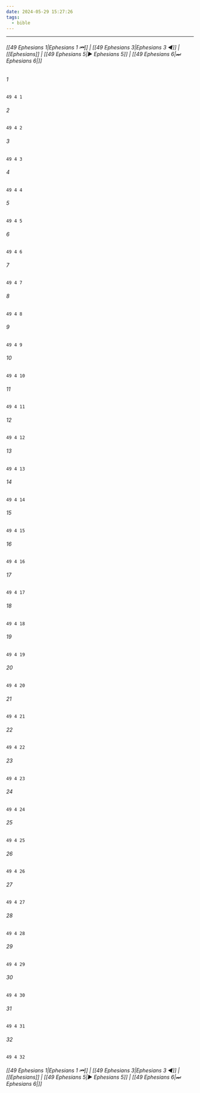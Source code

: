 ```yaml
---
date: 2024-05-29 15:27:26
tags:
  - bible
---
```

___

###### [[49 Ephesians 1|Ephesians 1 ⏮]] | [[49 Ephesians 3|Ephesians 3 ◀]] | [[Ephesians]] | [[49 Ephesians 5|▶ Ephesians 5]] | [[49 Ephesians 6|⏭ Ephesians 6|]]

###### 1
``` verse
49 4 1 
```
###### 2
``` verse
49 4 2 
```
###### 3
``` verse
49 4 3 
```
###### 4
``` verse
49 4 4 
```
###### 5
``` verse
49 4 5 
```
###### 6
``` verse
49 4 6 
```
###### 7
``` verse
49 4 7 
```
###### 8
``` verse
49 4 8 
```
###### 9
``` verse
49 4 9 
```
###### 10
``` verse
49 4 10 
```
###### 11
``` verse
49 4 11 
```
###### 12
``` verse
49 4 12 
```
###### 13
``` verse
49 4 13 
```
###### 14
``` verse
49 4 14 
```
###### 15
``` verse
49 4 15 
```
###### 16
``` verse
49 4 16 
```
###### 17
``` verse
49 4 17 
```
###### 18
``` verse
49 4 18 
```
###### 19
``` verse
49 4 19 
```
###### 20
``` verse
49 4 20 
```
###### 21
``` verse
49 4 21 
```
###### 22
``` verse
49 4 22 
```
###### 23
``` verse
49 4 23 
```
###### 24
``` verse
49 4 24 
```
###### 25
``` verse
49 4 25 
```
###### 26
``` verse
49 4 26 
```
###### 27
``` verse
49 4 27 
```
###### 28
``` verse
49 4 28 
```
###### 29
``` verse
49 4 29 
```
###### 30
``` verse
49 4 30 
```
###### 31
``` verse
49 4 31 
```
###### 32
``` verse
49 4 32 
```

###### [[49 Ephesians 1|Ephesians 1 ⏮]] | [[49 Ephesians 3|Ephesians 3 ◀]] | [[Ephesians]] | [[49 Ephesians 5|▶ Ephesians 5]] | [[49 Ephesians 6|⏭ Ephesians 6|]]

